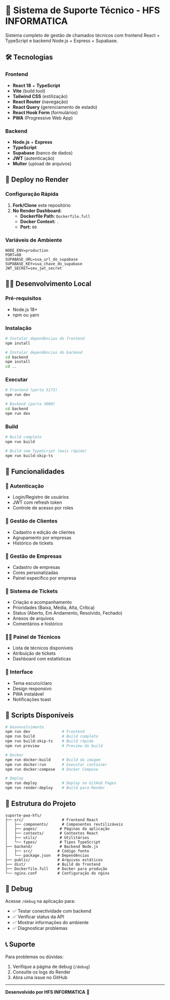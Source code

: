 # 🚀 Sistema de Suporte Técnico - HFS INFORMATICA

Sistema completo de gestão de chamados técnicos com frontend React + TypeScript e backend Node.js + Express + Supabase.

## 🛠️ Tecnologias

### Frontend
- **React 18** + **TypeScript**
- **Vite** (build tool)
- **Tailwind CSS** (estilização)
- **React Router** (navegação)
- **React Query** (gerenciamento de estado)
- **React Hook Form** (formulários)
- **PWA** (Progressive Web App)

### Backend
- **Node.js** + **Express**
- **TypeScript**
- **Supabase** (banco de dados)
- **JWT** (autenticação)
- **Multer** (upload de arquivos)

## 🚀 Deploy no Render

### Configuração Rápida
1. **Fork/Clone** este repositório
2. **No Render Dashboard:**
   - **Dockerfile Path:** `Dockerfile.full`
   - **Docker Context:** `.`
   - **Port:** `80`

### Variáveis de Ambiente
```env
NODE_ENV=production
PORT=80
SUPABASE_URL=sua_url_do_supabase
SUPABASE_KEY=sua_chave_do_supabase
JWT_SECRET=seu_jwt_secret
```

## 🏃‍♂️ Desenvolvimento Local

### Pré-requisitos
- Node.js 18+
- npm ou yarn

### Instalação
```bash
# Instalar dependências do frontend
npm install

# Instalar dependências do backend
cd backend
npm install
cd ..
```

### Executar
```bash
# Frontend (porta 5173)
npm run dev

# Backend (porta 3000)
cd backend
npm run dev
```

### Build
```bash
# Build completo
npm run build

# Build sem TypeScript (mais rápido)
npm run build:skip-ts
```

## 📱 Funcionalidades

### 🔐 Autenticação
- Login/Registro de usuários
- JWT com refresh token
- Controle de acesso por roles

### 👥 Gestão de Clientes
- Cadastro e edição de clientes
- Agrupamento por empresas
- Histórico de tickets

### 🏢 Gestão de Empresas
- Cadastro de empresas
- Cores personalizadas
- Painel específico por empresa

### 🎫 Sistema de Tickets
- Criação e acompanhamento
- Prioridades (Baixa, Média, Alta, Crítica)
- Status (Aberto, Em Andamento, Resolvido, Fechado)
- Anexos de arquivos
- Comentários e histórico

### 👨‍💼 Painel de Técnicos
- Lista de técnicos disponíveis
- Atribuição de tickets
- Dashboard com estatísticas

### 🎨 Interface
- Tema escuro/claro
- Design responsivo
- PWA instalável
- Notificações toast

## 🔧 Scripts Disponíveis

```bash
# Desenvolvimento
npm run dev              # Frontend
npm run build            # Build completo
npm run build:skip-ts    # Build rápido
npm run preview          # Preview do build

# Docker
npm run docker:build     # Build da imagem
npm run docker:run       # Executar container
npm run docker:compose   # Docker Compose

# Deploy
npm run deploy           # Deploy no GitHub Pages
npm run render:deploy    # Build para Render
```

## 📁 Estrutura do Projeto

```
suporte-pwa-hfs/
├── src/                 # Frontend React
│   ├── components/      # Componentes reutilizáveis
│   ├── pages/          # Páginas da aplicação
│   ├── contexts/       # Contextos React
│   ├── utils/          # Utilitários
│   └── types/          # Tipos TypeScript
├── backend/            # Backend Node.js
│   ├── src/           # Código fonte
│   └── package.json   # Dependências
├── public/            # Arquivos estáticos
├── dist/              # Build do frontend
├── Dockerfile.full    # Docker para produção
└── nginx.conf         # Configuração do nginx
```

## 🐛 Debug

Acesse `/debug` na aplicação para:
- ✅ Testar conectividade com backend
- ✅ Verificar status da API
- ✅ Mostrar informações do ambiente
- ✅ Diagnosticar problemas

## 📞 Suporte

Para problemas ou dúvidas:
1. Verifique a página de debug (`/debug`)
2. Consulte os logs do Render
3. Abra uma issue no GitHub

---

**Desenvolvido por HFS INFORMATICA** 🚀 
